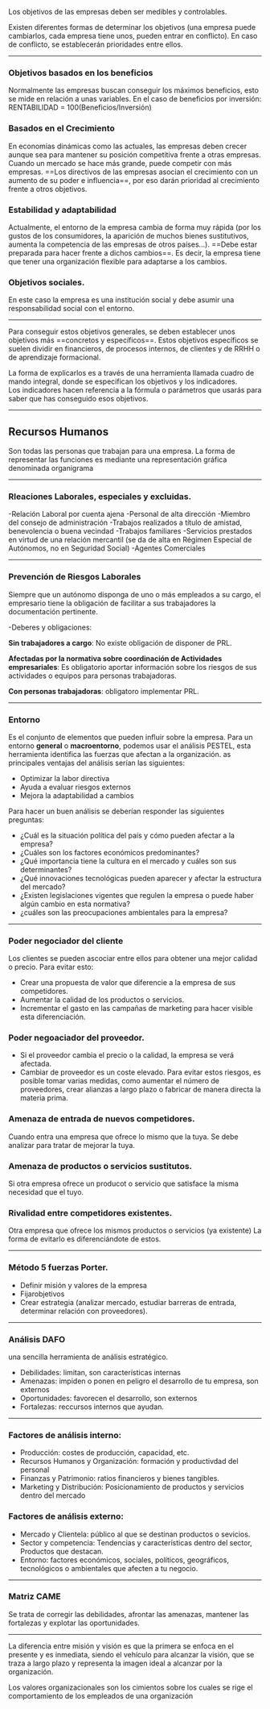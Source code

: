 Los objetivos de las empresas deben ser medibles y controlables.

Existen diferentes formas de determinar los objetivos (una empresa puede cambiarlos, cada empresa tiene unos, pueden entrar en conflicto).
En caso de conflicto, se establecerán prioridades entre ellos.

------
### Objetivos basados en los beneficios
Normalmente las empresas buscan conseguir los máximos beneficios, esto se mide en relación a unas variables.
En el caso de beneficios por inversión:
RENTABILIDAD = 100(Beneficios/Inversión)
### Basados en el Crecimiento
En economías dinámicas como las actuales, las empresas deben crecer aunque sea para mantener su posición competitiva frente a otras empresas.
Cuando un mercado se hace más grande, puede competir con más empresas.
==Los directivos de las empresas asocian el crecimiento con un aumento de su poder e influencia==, por eso darán prioridad al crecimiento frente a otros objetivos.
### Estabilidad y adaptabilidad
Actualmente, el entorno de la empresa cambia de forma muy rápida (por los gustos de los consumidores, la aparición de muchos bienes sustitutivos, aumenta la competencia de las empresas de otros países…).
==Debe estar preparada para hacer frente a dichos cambios==. Es decir, la empresa tiene que tener una organización flexible para adaptarse a los cambios.
### Objetivos sociales.
En este caso la empresa es una institución social y debe asumir una responsabilidad social con el entorno.

-----

Para conseguir estos objetivos generales, se deben establecer unos objetivos
más ==concretos y específicos==.
Estos objetivos específicos se suelen dividir en  financieros, de procesos internos, de clientes y de RRHH o de aprendizaje formacional.

La forma de explicarlos es a través de una herramienta llamada cuadro de mando integral, donde se especifican los objetivos y los indicadores.  
Los indicadores hacen referencia a la fórmula o parámetros que usarás para saber que has conseguido esos objetivos.

----
## Recursos Humanos
Son todas las personas que trabajan para una empresa.
La forma de representar las funciones es mediante una representación gráfica denominada organigrama

---
### Rleaciones Laborales, especiales y excluidas.

-Relación Laboral por cuenta ajena
-Personal de alta dirección
-Miembro del consejo de administración
-Trabajos realizados a título de amistad, benevolencia o buena vecindad
-Trabajos familiares
-Servicios prestados en virtud de una relación mercantil (se da de alta en Régimen Especial de Autónomos, no en Seguridad Social)
-Agentes Comerciales

---
### Prevención de Riesgos Laborales
Siempre que un autónomo disponga de uno o más empleados a su cargo, el empresario tiene la obligación de facilitar a sus trabajadores la documentación pertinente.

-Deberes y obligaciones:

**Sin trabajadores a cargo**: No existe obligación de disponer de PRL.

**Afectadas por la normativa sobre coordinación de Actividades empresariales**: Es obligatorio aportar información sobre los riesgos de sus actividades o equipos para personas trabajadoras.

**Con personas trabajadoras**: obligatoro implementar PRL.

---
### Entorno
Es el conjunto de elementos que pueden influir sobre la empresa.
Para un entorno **general** o **macroentorno**, podemos usar el análisis PESTEL, esta herramienta identifica las fuerzas que afectan a la organización.
as principales ventajas del análisis serían las siguientes:
- Optimizar la labor directiva
- Ayuda a evaluar riesgos externos
- Mejora la adaptabilidad a cambios

Para hacer un buen análisis se deberían responder las siguientes preguntas:
 - ¿Cuál es la situación política del país y cómo pueden afectar a la empresa?
 - ¿Cuáles son los factores económicos predominantes?
 - ¿Qué importancia tiene la cultura en el mercado y cuáles son sus determinantes?
 - ¿Qué innovaciones tecnológicas pueden aparecer y afectar la estructura del mercado?
 - ¿Existen legislaciones vigentes que regulen la empresa o puede haber algún cambio en esta normativa?
 - ¿cuáles son las preocupaciones ambientales para la empresa?
 ---
 
### Poder negociador del cliente
Los clientes se pueden ascociar entre ellos para obtener una mejor calidad o precio.
 Para evitar esto:
 - Crear una propuesta de valor que diferencie a la empresa de sus competidores.
 - Aumentar la calidad de los productos o servicios.
 - Incrementar el gasto en las campañas de marketing para hacer visible esta diferenciación.
 
### Poder negoaciador del proveedor.
- Si el proveedor cambia el precio o la calidad, la empresa se verá afectada.
- Cambiar de proveedor es un coste elevado.
Para evitar estos riesgos, es posible tomar varias medidas, como aumentar el número de proveedores, crear alianzas a largo plazo o fabricar de manera directa la materia prima.

### Amenaza de entrada de nuevos competidores.
Cuando entra una empresa que ofrece lo mismo que la tuya.
Se debe analizar para tratar de mejorar la tuya.

### Amenaza de productos o servicios sustitutos.
Si otra empresa ofrece un producot o servicio que satisface la misma necesidad que el tuyo.

### Rivalidad entre competidores existentes.
Otra empresa que ofrece los mismos productos o servicios (ya existente)
La forma de evitarlo es diferenciándote de estos.

---
### Método 5 fuerzas Porter.
 - Definir misión y valores de la empresa
 - Fijarobjetivos
 - Crear estrategia (analizar mercado, estudiar barreras de entrada, determinar relación con proveedores).

---
### Análisis DAFO

una sencilla herramienta de análisis estratégico.
 - Debilidades: limitan, son características internas
 - Amenazas: impiden o ponen en peligro el desarrollo de tu empresa, son externos
 - Oportunidades: favorecen el desarrollo, son externos
 - Fortalezas: reccursos internos que ayudan.
---

### Factores de análisis interno:
 - Producción: costes de producción, capacidad, etc.
 - Recursos Humanos y Organización: formación y productivdad del personal
 - Finanzas y Patrimonio: ratios financieros y bienes tangibles. 
 - Marketing y Distribución: Posicionamiento de productos y servicios dentro del mercado
### Factores de análisis externo:
 - Mercado y Clientela: público al que se destinan productos o sevicios.
 - Sector y competencia: Tendencias y características dentro del sector, Productos que destacan.
 - Entorno: factores económicos, sociales, políticos, geográficos, tecnológicos o ambientales que afecten a tu negocio.

---

### Matriz CAME
Se trata de corregir las debilidades, afrontar las amenazas, mantener las fortalezas y explotar las oportunidades.

---

La diferencia entre misión y visión es que la primera se enfoca en el presente y es inmediata, siendo el vehículo para alcanzar la visión, que se traza a largo plazo y representa la imagen ideal a alcanzar por la organización.

Los valores organizacionales son los cimientos sobre los cuales se rige el comportamiento de los empleados de una organización
